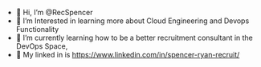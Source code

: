 - 👋 Hi, I’m @RecSpencer
- 👀 I’m Interested in learning more about Cloud Engineering and Devops Functionality
- 🌱 I’m currently learning how to be a better recruitment consultant in the DevOps Space,
- 🔗 My linked in is https://www.linkedin.com/in/spencer-ryan-recruit/

<!---
RecSpencer/RecSpencer is a ✨ special ✨ repository because its `README.md` (this file) appears on your GitHub profile.
You can click the Preview link to take a look at your changes.
--->
